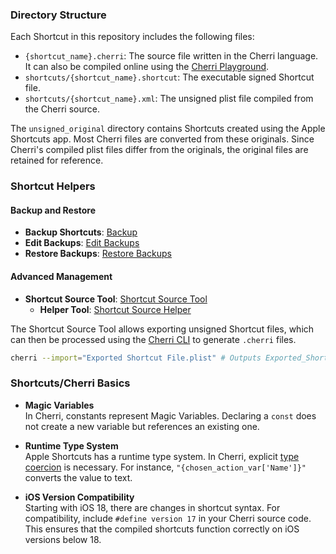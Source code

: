 ### Directory Structure

Each Shortcut in this repository includes the following files:

- `{shortcut_name}.cherri`: The source file written in the Cherri language. It can also be compiled online using the [Cherri Playground](https://playground.cherrilang.org/).
- `shortcuts/{shortcut_name}.shortcut`: The executable signed Shortcut file.
- `shortcuts/{shortcut_name}.xml`: The unsigned plist file compiled from the Cherri source.

The `unsigned_original` directory contains Shortcuts created using the Apple Shortcuts app. Most Cherri files are converted from these originals. Since Cherri's compiled plist files differ from the originals, the original files are retained for reference.

### Shortcut Helpers

#### Backup and Restore

- **Backup Shortcuts**: [Backup](https://www.icloud.com/shortcuts/c30bd6cf47d8401bb87a685fd8f7797b)
- **Edit Backups**: [Edit Backups](https://www.icloud.com/shortcuts/69e70d3940614d819634afb09fcc9003)
- **Restore Backups**: [Restore Backups](https://www.icloud.com/shortcuts/cf8c143819c145269a478042ed1d7d15)

#### Advanced Management

- **Shortcut Source Tool**: [Shortcut Source Tool](https://routinehub.co/shortcut/5256/)
  - **Helper Tool**: [Shortcut Source Helper](https://routinehub.co/shortcut/10060)

The Shortcut Source Tool allows exporting unsigned Shortcut files, which can then be processed using the [Cherri CLI](https://cherrilang.org/decompilation.html) to generate `.cherri` files.

```bash
cherri --import="Exported Shortcut File.plist" # Outputs Exported_Shortcut_File.cherri
```

### Shortcuts/Cherri Basics

- **Magic Variables**  
  In Cherri, constants represent Magic Variables. Declaring a `const` does not create a new variable but references an existing one.

- **Runtime Type System**  
  Apple Shortcuts has a runtime type system. In Cherri, explicit [type coercion](https://cherrilang.org/language/types.html#type-coercion) is necessary. For instance, `"{chosen_action_var['Name']}"` converts the value to text.

- **iOS Version Compatibility**  
  Starting with iOS 18, there are changes in shortcut syntax. For compatibility, include `#define version 17` in your Cherri source code. This ensures that the compiled shortcuts function correctly on iOS versions below 18.
